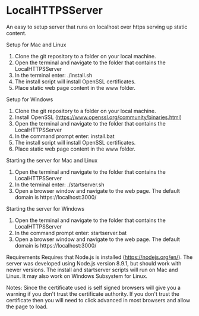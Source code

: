 # LocalHTTPSServer
An easy to setup server that runs on localhost over https serving up static content.

Setup for Mac and Linux
1. Clone the git repository to a folder on your local machine.
2. Open the terminal and navigate to the folder that contains the LocalHTTPSServer
3. In the terminal enter: ./install.sh
4. The install script will install OpenSSL certificates.
5. Place static web page content in the www folder.

Setup for Windows
1. Clone the git repository to a folder on your local machine.
2. Install OpenSSL (https://www.openssl.org/community/binaries.html)
3. Open the terminal and navigate to the folder that contains the LocalHTTPSServer
4. In the command prompt enter: install.bat
5. The install script will install OpenSSL certificates.
6. Place static web page content in the www folder.

Starting the server for Mac and Linux
1. Open the terminal and navigate to the folder that contains the LocalHTTPSServer
2. In the terminal enter: ./startserver.sh
3. Open a browser window and navigate to the web page. The default domain is https://localhost:3000/

Starting the server for Windows
1. Open the terminal and navigate to the folder that contains the LocalHTTPSServer
2. In the command prompt enter: startserver.bat
3. Open a browser window and navigate to the web page. The default domain is https://localhost:3000/

Requirements
Requires that Node.js is installed (https://nodejs.org/en/). The server was developed using Node.js version 8.9.1, but should work with newer versions.
The install and startserver scripts will run on Mac and Linux. It may also work on Windows Subsystem for Linux.

Notes: Since the certificate used is self signed browsers will give you a warning if you don't trust the certificate authority. If you don't trust the certificate then you will need to click advanced in most browsers and allow the page to load.
